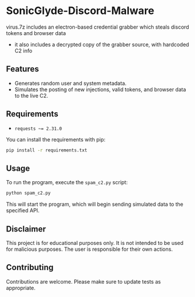 # SonicGlyde-Discord-Malware

virus.7z includes an electron-based credential grabber which steals discord tokens and browser data
 - it also includes a decrypted copy of the grabber source, with hardcoded C2 info

## Features

- Generates random user and system metadata.
- Simulates the posting of new injections, valid tokens, and browser data to the live C2.

## Requirements

- `requests ~= 2.31.0`

You can install the requirements with pip:

```bash
pip install -r requirements.txt
```

## Usage

To run the program, execute the `spam_c2.py` script:

```bash
python spam_c2.py
```

This will start the program, which will begin sending simulated data to the specified API.

## Disclaimer

This project is for educational purposes only. It is not intended to be used for malicious purposes. The user is responsible for their own actions.

## Contributing

Contributions are welcome. Please make sure to update tests as appropriate.
